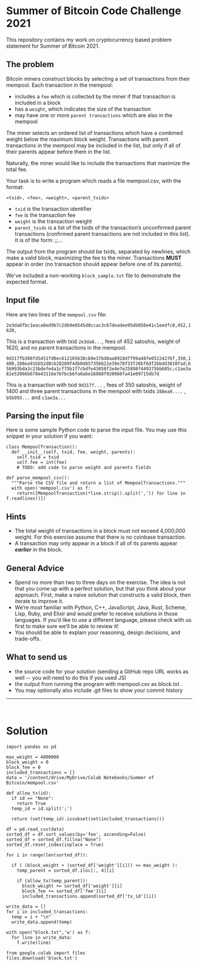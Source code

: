 # Summer of Bitcoin Code Challenge 2021

This repository contains my work on cryptocurrency based problem statement for Summer of Bitcoin 2021.

## The problem

Bitcoin miners construct blocks by selecting a set of transactions from their mempool. Each transaction in the mempool:

- includes a ``` fee ``` which is collected by the miner if that transaction is included in a block
- has a ``` weight ```, which indicates the size of the transaction
- may have one or more ``` parent transactions ``` which are also in the mempool

The miner selects an ordered list of transactions which have a combined weight below the maximum block weight. Transactions with parent transactions in the mempool may be included in the list, but only if all of their parents appear before them in the list.

Naturally, the miner would like to include the transactions that maximize the total fee.

Your task is to write a program which reads a file mempool.csv, with the format:

``` <txid>, <fee>, <weight>, <parent_txids> ```

- ``` txid ``` is the transaction identifier
- ``` fee ``` is the transaction fee
- ``` weight ``` is the transaction weight
- ``` parent_txids ``` is a list of the txids of the transaction’s unconfirmed parent transactions (confirmed parent transactions are not included in this list). It is of the form: <txid1>;<txid2>;...

The output from the program should be txids, separated by newlines, which make a valid block, maximizing the fee to the miner. Transactions **MUST** appear in order (no transaction should appear before one of its parents).

We've included a non-working ``` block_sample.txt ``` file to demonstrate the expected format.
  
## Input file
  
Here are two lines of the ``` mempool.csv ``` file:

``` 2e3da8fbc1eaca8ed9b7c2db9e6545d8ccac3c67deadee95db050e41c1eedfc0,452,1620, ```

This is a transaction with txid ``` 2e3da8... ```, fees of 452 satoshis, weight of 1620, and no parent transactions in the mempool.
  
``` 9d317fb308fd5451fd0ec612165638cb9e37bd8aa8918dff99a48fe05224276f,350,1400,288ea91bb52d8cb28289f4db0d857356622e39e78f33f26bf6df2bbdd3810fad;b5b993bda3c23bdefe4a1cf75b1f7cbdfe43058f2e4e7e25898f449375bb685c;c1ae3a82e52066b670e43116e7bfbcb6fa0abe16088f920060fa41e09715db7d ```
  
This is a transaction with txid ``` 9d317f... ``` , fees of 350 satoshis, weight of 1400 and three parent transactions in the mempool with txids ``` 288ea9.... ``` , ``` b5b993... ``` and ``` c1ae3a... ```


## Parsing the input file
  
Here is some sample Python code to parse the input file. You may use this snippet in your solution if you want:

```
class MempoolTransaction():
  def __init__(self, txid, fee, weight, parents):
    self.txid = txid
    self.fee = int(fee)
    # TODO: add code to parse weight and parents fields

def parse_mempool_csv():
  """Parse the CSV file and return a list of MempoolTransactions."""
  with open('mempool.csv') as f:
    return([MempoolTransaction(*line.strip().split(',')) for line in f.readlines()])
```
  
## Hints

- The total weight of transactions in a block must not exceed 4,000,000 weight. For this exercise assume that there is no coinbase transaction.
- A transaction may only appear in a block if all of its parents appear **_earlier_** in the block.

## General Advice

- Spend no more than two to three days on the exercise. The idea is not that you come up with a perfect solution, but that you think about your approach. First, make a naive solution that constructs a valid block, then iterate to improve it.
- We’re most familiar with Python, C++, JavaScript, Java, Rust, Scheme, Lisp, Ruby, and Elixir and would prefer to receive solutions in those languages. If you’d like to use a different language, please check with us first to make sure we’ll be able to review it!
- You should be able to explain your reasoning, design decisions, and trade-offs.
  
## What to send us

 - the source code for your solution (sending a GitHub repo URL works as well -- you will need to do this if you used JS)
 - the output from running the program with mempool.csv as block.txt .
 - You may optionally also include .git files to show your commit history

<hr>
<br>

# Solution

```
import pandas as pd

max_weight = 4000000
block_weight = 0
block_fee = 0
included_transactions = []
data = '/content/drive/MyDrive/Colab Notebooks/Summer of Bitcoin/mempool.csv'

def allow_tx(id):
  if id == "None":
    return True
  temp_id = id.split(';')

  return (set(temp_id).issubset(set(included_transactions)))

df = pd.read_csv(data)
sorted_df = df.sort_values(by='fee', ascending=False)
sorted_df = sorted_df.fillna("None")
sorted_df.reset_index(inplace = True)

for i in range(len(sorted_df)):

  if ( (block_weight + (sorted_df['weight'][i])) <= max_weight ):
    temp_parent = sorted_df.iloc[:, 4][i]

    if (allow_tx(temp_parent)):
      block_weight += sorted_df['weight'][i]
      block_fee += sorted_df['fee'][i]
      included_transactions.append(sorted_df['tx_id'][i])

write_data = []
for i in included_transactions:
  temp = i + "\n"
  write_data.append(temp)

with open("block.txt",'w') as f:
  for line in write_data:
    f.write(line)

from google.colab import files
files.download('block.txt')
```
                                                             
